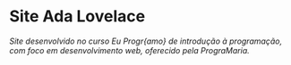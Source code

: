 # Site Ada Lovelace

*Site desenvolvido no curso Eu Progr{amo} de introdução à programação, com foco em desenvolvimento web, oferecido pela PrograMaria.*